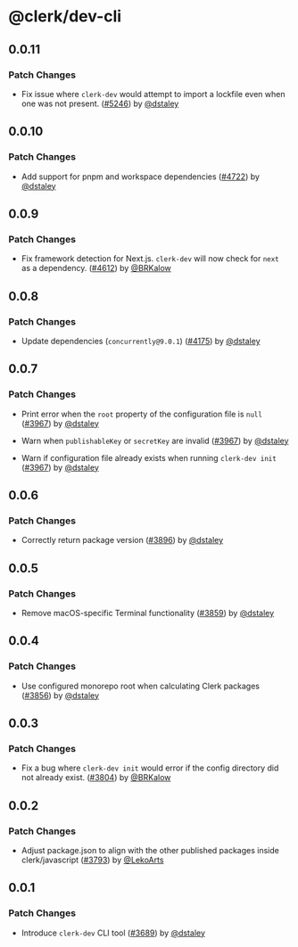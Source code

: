 # @clerk/dev-cli

## 0.0.11

### Patch Changes

- Fix issue where `clerk-dev` would attempt to import a lockfile even when one was not present. ([#5246](https://github.com/clerk/javascript/pull/5246)) by [@dstaley](https://github.com/dstaley)

## 0.0.10

### Patch Changes

- Add support for pnpm and workspace dependencies ([#4722](https://github.com/clerk/javascript/pull/4722)) by [@dstaley](https://github.com/dstaley)

## 0.0.9

### Patch Changes

- Fix framework detection for Next.js. `clerk-dev` will now check for `next` as a dependency. ([#4612](https://github.com/clerk/javascript/pull/4612)) by [@BRKalow](https://github.com/BRKalow)

## 0.0.8

### Patch Changes

- Update dependencies (`concurrently@9.0.1`) ([#4175](https://github.com/clerk/javascript/pull/4175)) by [@dstaley](https://github.com/dstaley)

## 0.0.7

### Patch Changes

- Print error when the `root` property of the configuration file is `null` ([#3967](https://github.com/clerk/javascript/pull/3967)) by [@dstaley](https://github.com/dstaley)

- Warn when `publishableKey` or `secretKey` are invalid ([#3967](https://github.com/clerk/javascript/pull/3967)) by [@dstaley](https://github.com/dstaley)

- Warn if configuration file already exists when running `clerk-dev init` ([#3967](https://github.com/clerk/javascript/pull/3967)) by [@dstaley](https://github.com/dstaley)

## 0.0.6

### Patch Changes

- Correctly return package version ([#3896](https://github.com/clerk/javascript/pull/3896)) by [@dstaley](https://github.com/dstaley)

## 0.0.5

### Patch Changes

- Remove macOS-specific Terminal functionality ([#3859](https://github.com/clerk/javascript/pull/3859)) by [@dstaley](https://github.com/dstaley)

## 0.0.4

### Patch Changes

- Use configured monorepo root when calculating Clerk packages ([#3856](https://github.com/clerk/javascript/pull/3856)) by [@dstaley](https://github.com/dstaley)

## 0.0.3

### Patch Changes

- Fix a bug where `clerk-dev init` would error if the config directory did not already exist. ([#3804](https://github.com/clerk/javascript/pull/3804)) by [@BRKalow](https://github.com/BRKalow)

## 0.0.2

### Patch Changes

- Adjust package.json to align with the other published packages inside clerk/javascript ([#3793](https://github.com/clerk/javascript/pull/3793)) by [@LekoArts](https://github.com/LekoArts)

## 0.0.1

### Patch Changes

- Introduce `clerk-dev` CLI tool ([#3689](https://github.com/clerk/javascript/pull/3689)) by [@dstaley](https://github.com/dstaley)
